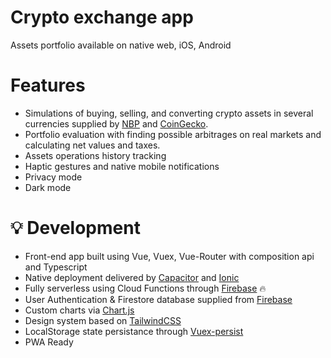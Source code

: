 # Crypto exchange app
Assets portfolio available on native web, iOS, Android

# Features
 * Simulations of buying, selling, and converting crypto assets in several currencies supplied by [NBP](https://api.nbp.pl/) and [CoinGecko](https://www.coingecko.com/en/api).
 * Portfolio evaluation with finding possible arbitrages on real markets and calculating net values and taxes.
 * Assets operations history tracking
 * Haptic gestures and native mobile notifications
 * Privacy mode
 * Dark mode

# 💡 Development
 * Front-end app built using Vue, Vuex, Vue-Router with composition api and Typescript
 * Native deployment delivered by [Capacitor](https://capacitorjs.com/) and [Ionic](https://ionicframework.com/)
 * Fully serverless using Cloud Functions through [Firebase](https://firebase.google.com/) 🔥
 * User Authentication & Firestore database supplied from [Firebase](https://firebase.google.com/)
 * Custom charts via [Chart.js](https://www.chartjs.org/)
 * Design system based on [TailwindCSS](https://tailwindcss.com/)
 * LocalStorage state persistance through [Vuex-persist](https://github.com/championswimmer/vuex-persist)
 * PWA Ready

